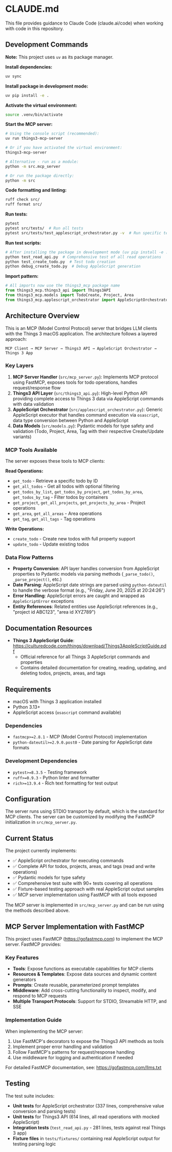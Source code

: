 # CLAUDE.md

This file provides guidance to Claude Code (claude.ai/code) when working with code in this repository.

## Development Commands

**Note:** This project uses `uv` as its package manager.

**Install dependencies:**
```bash
uv sync
```

**Install package in development mode:**
```bash
uv pip install -e .
```

**Activate the virtual environment:**
```bash
source .venv/bin/activate
```

**Start the MCP server:**
```bash
# Using the console script (recommended):
uv run things3-mcp-server

# Or if you have activated the virtual environment:
things3-mcp-server

# Alternative - run as a module:
python -m src.mcp_server

# Or run the package directly:
python -m src
```

**Code formatting and linting:**
```bash
ruff check src/
ruff format src/
```

**Run tests:**
```bash
pytest
pytest src/tests/  # Run all tests
pytest src/tests/test_applescript_orchestrator.py -v  # Run specific test file with verbose output
```

**Run test scripts:**
```bash
# After installing the package in development mode (uv pip install -e .)
python test_read_api.py  # Comprehensive test of all read operations
python test_create_todo.py  # Test todo creation
python debug_create_todo.py  # Debug AppleScript generation
```

**Import pattern:**
```python
# All imports now use the things3_mcp package name
from things3_mcp.things3_api import Things3API
from things3_mcp.models import TodoCreate, Project, Area
from things3_mcp.applescript_orchestrator import AppleScriptOrchestrator
```

## Architecture Overview

This is an MCP (Model Control Protocol) server that bridges LLM clients with the Things 3 macOS application. The architecture follows a layered approach:

```
MCP Client → MCP Server → Things3 API → AppleScript Orchestrator → Things 3 App
```

### Key Layers

1. **MCP Server Handler** (`src/mcp_server.py`): Implements MCP protocol using FastMCP, exposes tools for todo operations, handles request/response flow
2. **Things3 API Layer** (`src/things3_api.py`): High-level Python API providing complete access to Things 3 data via AppleScript commands with data validation
3. **AppleScript Orchestrator** (`src/applescript_orchestrator.py`): Generic AppleScript executor that handles command execution via `osascript`, data type conversion between Python and AppleScript
4. **Data Models** (`src/models.py`): Pydantic models for type safety and validation (Todo, Project, Area, Tag with their respective Create/Update variants)

### MCP Tools Available

The server exposes these tools to MCP clients:

**Read Operations:**
- `get_todo` - Retrieve a specific todo by ID
- `get_all_todos` - Get all todos with optional filtering
- `get_todos_by_list`, `get_todos_by_project`, `get_todos_by_area`, `get_todos_by_tag` - Filter todos by containers
- `get_project`, `get_all_projects`, `get_projects_by_area` - Project operations
- `get_area`, `get_all_areas` - Area operations  
- `get_tag`, `get_all_tags` - Tag operations

**Write Operations:**
- `create_todo` - Create new todos with full property support
- `update_todo` - Update existing todos

### Data Flow Patterns

- **Property Conversion**: API layer handles conversion from AppleScript properties to Pydantic models via parsing methods (`_parse_todo()`, `_parse_project()`, etc.)
- **Date Parsing**: AppleScript date strings are parsed using `python-dateutil` to handle the verbose format (e.g., "Friday, June 20, 2025 at 20:24:26")
- **Error Handling**: AppleScript errors are caught and wrapped as `AppleScriptError` exceptions
- **Entity References**: Related entities use AppleScript references (e.g., "project id ABC123", "area id XYZ789")

## Documentation Resources

- **Things 3 AppleScript Guide**: https://culturedcode.com/things/download/Things3AppleScriptGuide.pdf
  - Official reference for all Things 3 AppleScript commands and properties
  - Contains detailed documentation for creating, reading, updating, and deleting todos, projects, areas, and tags

## Requirements

- macOS with Things 3 application installed
- Python 3.13+
- AppleScript access (`osascript` command available)

### Dependencies

- `fastmcp>=2.8.1` - MCP (Model Control Protocol) implementation
- `python-dateutil>=2.9.0.post0` - Date parsing for AppleScript date formats

### Development Dependencies

- `pytest>=8.3.5` - Testing framework
- `ruff>=0.9.3` - Python linter and formatter
- `rich>=13.9.4` - Rich text formatting for test output

## Configuration

The server runs using STDIO transport by default, which is the standard for MCP clients. The server can be customized by modifying the FastMCP initialization in `src/mcp_server.py`.

## Current Status

The project currently implements:
- ✅ AppleScript orchestrator for executing commands
- ✅ Complete API for todos, projects, areas, and tags (read and write operations)
- ✅ Pydantic models for type safety
- ✅ Comprehensive test suite with 90+ tests covering all operations
- ✅ Fixture-based testing approach with real AppleScript output samples
- ✅ MCP server implementation using FastMCP with all tools exposed

The MCP server is implemented in `src/mcp_server.py` and can be run using the methods described above.

## MCP Server Implementation with FastMCP

This project uses FastMCP (https://gofastmcp.com) to implement the MCP server. FastMCP provides:

### Key Features
- **Tools**: Expose functions as executable capabilities for MCP clients
- **Resources & Templates**: Expose data sources and dynamic content generators
- **Prompts**: Create reusable, parameterized prompt templates
- **Middleware**: Add cross-cutting functionality to inspect, modify, and respond to MCP requests
- **Multiple Transport Protocols**: Support for STDIO, Streamable HTTP, and SSE

### Implementation Guide
When implementing the MCP server:
1. Use FastMCP's decorators to expose the Things3 API methods as tools
2. Implement proper error handling and validation
3. Follow FastMCP's patterns for request/response handling
4. Use middleware for logging and authentication if needed

For detailed FastMCP documentation, see: https://gofastmcp.com/llms.txt

## Testing

The test suite includes:
- **Unit tests** for AppleScript orchestrator (337 lines, comprehensive value conversion and parsing tests)
- **Unit tests** for Things3 API (614 lines, all read operations with mocked AppleScript)
- **Integration tests** (`test_read_api.py` - 281 lines, tests against real Things 3 app)
- **Fixture files** in `tests/fixtures/` containing real AppleScript output for testing parsing logic